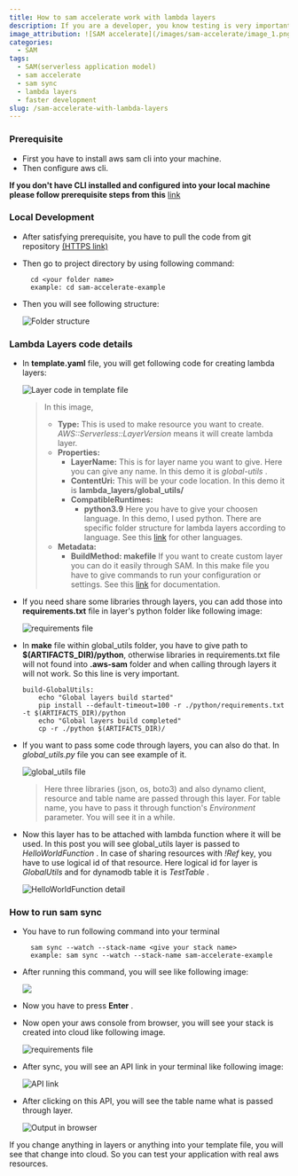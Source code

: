 ```yaml
---
title: How to sam accelerate work with lambda layers
description: If you are a developer, you know testing is very important for application development. But integration testing in cloud is really a concern. As deployment time plays a vital role in development, many of us try to do mock test before deploy it into cloud. There are some frameworks for doing that. But in that case integration testing is not possible. If you are a SAM user, you can speed up your development with SAM accelerate. In this blog post, you will see an example of lambda layers and its implementation in sam accelerate.  
image_attribution: ![SAM accelerate](/images/sam-accelerate/image_1.png)
categories:
  - SAM
tags:
  - SAM(serverless application model)
  - sam accelerate
  - sam sync
  - lambda layers
  - faster development
slug: /sam-accelerate-with-lambda-layers
---
```


### Prerequisite
- First you have to install aws sam cli into your machine. 
- Then configure aws cli.

**If you don't have CLI installed and configured into your local machine please follow prerequisite steps from this** [link](https://medium.com/@farzanajuthi08/how-to-make-an-application-using-serverless-application-model-sam-and-python-937415d38a44)

### Local Development

- After satisfying prerequisite, you have to pull the code from git repository [(HTTPS link)](https://github.com/farzana-juthi/sam-accelerate-example.git)
- Then go to project directory by using following command:
  ```
    cd <your folder name>
    example: cd sam-accelerate-example
  ```
- Then you will see following structure:

  ![Folder structure](/images/sam-accelerate/structure.png)

### Lambda Layers code details
- In **template.yaml** file, you will get following code for creating lambda layers:

  ![Layer code in template file](/images/sam-accelerate/lambda_layers_temp.png)
  >In this image,
  >    - **Type:** This is used to make resource you want to create. *AWS::Serverless::LayerVersion* means it will create lambda layer.
  >    - **Properties:**
  >       - **LayerName:** This is for layer name you want to give. Here you can give any name. In this demo it is *global-utils* .
  >        - **ContentUri:** This will be your code location. In this demo it is **lambda_layers/global_utils/**
  >        - **CompatibleRuntimes:**
  >             - **python3.9**  Here you have to give your choosen language. In this demo, I used python. There are specific folder structure for lambda layers according to language. See this [link](https://docs.aws.amazon.com/lambda/latest/dg/configuration-layers.html) for other languages.
  >    - **Metadata:**
  >         - **BuildMethod: makefile** If you want to create custom layer you can do it easily through SAM. In this make file you have to give commands to run your configuration or settings. See this [link](https://docs.aws.amazon.com/serverless-application-model/latest/developerguide/building-layers.html) for documentation.
- If you need share some libraries through layers, you can add those into **requirements.txt** file in layer's python folder like following image:
  
  ![requirements file](/images/sam-accelerate/layer_requirement.png)
- In **make** file within global_utils folder, you have to give path to **$(ARTIFACTS_DIR)/python**, otherwise libraries in requirements.txt file will not found into **.aws-sam** folder and when calling through layers it will not work. So this line is very important.
  ```
  build-GlobalUtils:
      echo "Global layers build started"
      pip install --default-timeout=100 -r ./python/requirements.txt -t $(ARTIFACTS_DIR)/python
      echo "Global layers build completed"
      cp -r ./python $(ARTIFACTS_DIR)/
  ```
- If you want to pass some code through layers, you can also do that. In *global_utils.py* file you can see example of it.
  
  ![global_utils file](/images/sam-accelerate/global_utils_file.png)
  > Here three libraries (json, os, boto3) and also dynamo client, resource and table name are passed through this layer. For table name, you have to pass it through function's *Environment* parameter. You will see it in a while.
- Now this layer has to be attached with lambda function where it will be used. In this post you will see global_utils layer is passed to *HelloWorldFunction* . In case of sharing resources with *!Ref* key, you have to use logical id of that resource. Here logical id for layer is *GlobalUtils* and for dynamodb table it is *TestTable* .
  
  ![HelloWorldFunction detail](/images/sam-accelerate/hello_world_function.png)


### How to run sam sync
- You have to run following command into your terminal
  ```
    sam sync --watch --stack-name <give your stack name>
    example: sam sync --watch --stack-name sam-accelerate-example
  ```
- After running this command, you will see like following image:
  
  ![](/images/sam-accelerate/terminal_yes_no_option.png)
- Now you have to press **Enter** .
- Now open your aws console from browser, you will see your stack is created into cloud like following image. 

  ![requirements file](/images/sam-accelerate/cloudformation_resource.png) 
- After sync, you will see an API link in your terminal like following image:

  ![API link](/images/sam-accelerate/API.png)
- After clicking on this API, you will see the table name what is passed through layer.
  
  ![Output in browser](/images/sam-accelerate/output.png)

If you change anything in layers or anything into your template file, you will see that change into cloud. So you can test your application with real aws resources. 


